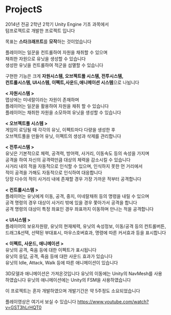 # ProjectS

2014년 전공 2학년 2학기 Unity Engine 기초 과목에서  
텀프로젝트로 개발한 프로젝트 입니다


목표는 **스타크래프트**를 **모작**하는 것이었습니다

플레이어는 일꾼을 컨트롤하여 자원을 채취할 수 있으며  
채취한 자원으로 유닛을 생성할 수 있습니다  
생성한 유닛을 컨트롤하여 적군을 섬멸할 수 있습니다  


구현한 기능은 크게 **자원시스템, 오브젝트풀 시스템, 전투시스템,  
컨트롤시스템, UI시스템, 이펙트,사운드,애니메이션 시스템**으로 나뉩니다

**< 자원시스템 >**  
맵상에는 미네랄이라는 자원이 존재하며    
플레이어는 일꾼을 활용하여 자원을 채취 할 수 있습니다  
플레이어는 채취한 자원을 소모하여 유닛을 생성할 수 있습니다  

**< 오브젝트풀 시스템 >**   
게임이 로딩될 때 각각의 유닛, 이펙트마다 다량을 생성한 후    
오브젝트풀을 만들어 유닛, 이펙트의 생성과 삭제를 관리합니다  

**< 전투시스템 >**   
유닛은 기본적으로 체력, 공격력, 방어력, 사거리, 이동속도 등의 속성을 가지며  
공격을 하여 자신의 공격력만큼 대상의 체력을 감소시킬 수 있습니다  
사거리 내의 적을 자동적으로 인식할 수 있으며, 인식하지 못한 먼 거리에서  
적이 공격을 가해도 자동적으로 인식하여 대응합니다  
당장 다수의 적이 사거리 내에 존재할 경우 가장 가까운 적부터 공격합니다  

**< 컨트롤시스템 >**  
플레이어는 유닛에게 이동, 공격, 중지, 미네랄채취 등의 명령을 내릴 수 있으며  
공격 명령의 경우 대상이 사거리 밖에 있을 경우 쫓아가서 공격을 합니다  
공격 명령의 대상이 특정 좌표인 경우 좌표까지 이동하며 만나는 적을 공격합니다

**< UI시스템 >**  
플레이어의 보유자원량, 유닛의 현재체력, 유닛의 속성정보, 이동/공격 등의 컨트롤버튼,  
드래그&선택, 선택된 부대표시, 마우스호버효과, 명령에 따른 커서효과 등을 표시합니다
              
**< 이펙트, 사운드, 애니메이션 >**  
유닛의 공격, 죽음 등에 대한 이펙트가 표시됩니다  
유닛의 응답, 공격, 죽음 등에 대한 사운드 효과가 있습니다  
유닛의 Idle, Attack, Walk 등에 따른 애니메이션이 있습니다


3D모델과 애니메이션은 가져온것입니다
유닛의 이동에는 Unity의 NavMesh를 사용하였습니다
유닛의 애니메이션에는 Unity의 FSM을 사용하였습니다 


이 프로젝트는 혼자 개발하였으며
개발기간은 약 5주정도 소요되었습니다


플레이영상은 여기서 보실 수 있습니다
https://www.youtube.com/watch?v=GST3hLrHQT0
